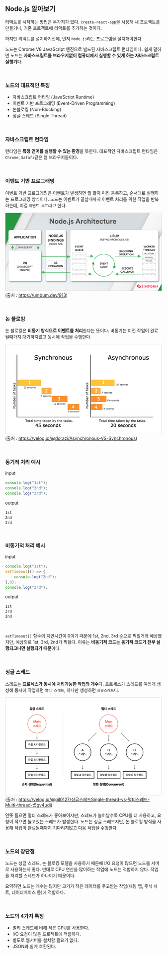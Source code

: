 ## Node.js 알아보기

리액트를 시작하는 방법은 두가지가 있다. `create-react-app`을 사용해 새 프로젝트를 만들거나, 기존 프로젝트에 리액트를 추가하는 것이다.

하지만 리액트를 설치하기전에, 먼저 `Node.js`라는 프로그램을 설치해야한다.

노드는 Chrome V8 JavaScript 엔진으로 빌드된 자바스크립트 런타임이다. 쉽게 말하면 노드는 **자바스크립트를 브라우저없이 컴퓨터에서 실행할 수 있게 하는 자바스크립트 실행기**다.

 &nbsp;

### 노드의 대표적인 특징

- 자바스크립트 런타임 (JavaScript Runtime)
- 이벤트 기반 프로그래밍 (Event-Driven Programming)
- 논블로킹 (Non-Blocking)
- 싱글 스레드 (Single Thread)

&nbsp;

### 자바스크립트 런타임

런타임은 **특정 언어를 실행할 수 있는 환경**을 뜻한다. 대표적인 자바스크립트 런타임은 `Chrome`, `Safafi`같은 웹 브라우저들이다.

&nbsp;

### 이벤트 기반 프로그래밍

이벤트 기반 프로그래밍은 이벤트가 발생하면 뭘 할지 미리 등록하고, 순서대로 실행하는 프로그래밍 방식이다. 노드는 이벤트가 끝날때까지 이벤트 처리를 위한 작업을 반복하는데, 이걸 `이벤트 루프`라고 한다.

![dev_setting_1](/images/node_1.png)<br>
(출처 : https://umbum.dev/913)

&nbsp;

### 논 블로킹

논 블로킹은 **비동기 방식으로 이벤트를 처리**한다는 뜻이다. 비동기는 이전 작업이 완료될때가지 대기하지않고 동시에 작업을 수행한다.

![dev_setting_2](/images/node_2.png)<br>
(출처 : https://velog.io/@dorazi/Asynchronous-VS-Synchronous)

&nbsp;

### 동기적 처리 예시

input

```js
console.log("1st");
console.log("2nd");
console.log("3rd");
```

output

```console
1st
2nd
3rd
```

&nbsp;

### 비동기적 처리 예시

input

```js
console.log("1st");
setTimeout(() => {
    console.log("2nd");
},0);
console.log("3rd");
```

output

```console
1st
3rd
2nd
```

&nbsp;

`setTimeout()` 함수의 지연시간이 0이기 때문에 1st, 2nd, 3rd 순으로 찍힐거라 예상했지만, 예상외로 1st, 3rd, 2nd가 찍혔다. 이유는 **비동기적 코드는 동기적 코드가 전부 실행되고나면 실행되기 때문**이다.

&nbsp;

### 싱글 스레드

스레드는 **프로세스가 동시에 처리가능한 작업의 개수**다. 프로세스가 스레드를 여러개 생성해 동시에 작업하면 `멀티 스레드`, 하나만 생성하면 `싱글스레드`다.

![node_3](/images/node_3.png)<br>
(출처 : https://velog.io/@gil0127/싱글스레드Single-thread-vs-멀티스레드-Multi-thread-t5gv4udj)

언뜻 들으면 멀티 스레드가 좋아보이지만, 스레드가 늘어날수록 CPU를 더 사용하고, 요청이 적으면 놀고있는 스레드가 발생한다. 노드는 싱글 스레드지만, 논 블로킹 방식을 사용해 작업이 완료될때까지 기다리지않고 다음 작업을 수행한다.

&nbsp;

### 노드의 장단점

노드는 싱글 스레드, 논 블로킹 모델을 사용하기 때문에 I/O 요청이 많으면 노드를 서버로 사용하는게 좋다. 반대로 CPU 연산을 많이하는 작업에 노드는 적합하지 않다. 작업을 처리할 스레드가 하나이기 때문이다.

요약하면 노드는 개수는 많지만 크기가 작은 데이터를 주고받는 작업(채팅 앱, 주식 차트, 데이터베이스 등)에 적합하다.

&nbsp;

### 노드의 4가지 특징

- 멀티 스레드에 비해 적은 CPU를 사용한다.
- I/O 요청이 많은 프로젝트에 적합하다.
- 별도로 웹서버를 설치할 필요가 없다.
- JSON과 쉽게 호환된다.

&nbsp;